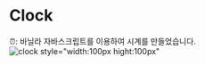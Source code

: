 # Clock<br>
⏰: 바닐라 자바스크립트를 이용하여 시계를 만들었습니다. <br>
![clock style="width:100px hight:100px"](https://user-images.githubusercontent.com/89337508/176103285-7bf3c6cf-3497-4ee0-ac8d-cc8ab4a9c5f1.gif)
